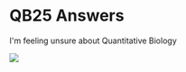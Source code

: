 # QB25 Answers

I'm feeling unsure about Quantitative Biology

![](https://bioart.niaid.nih.gov/api/bioarts/179/files/650432)
